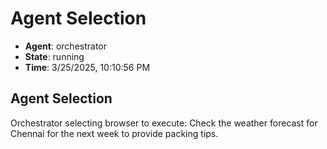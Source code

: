 # Agent Selection

- **Agent**: orchestrator
- **State**: running
- **Time**: 3/25/2025, 10:10:56 PM

## Agent Selection

Orchestrator selecting browser to execute: Check the weather forecast for Chennai for the next week to provide packing tips.


